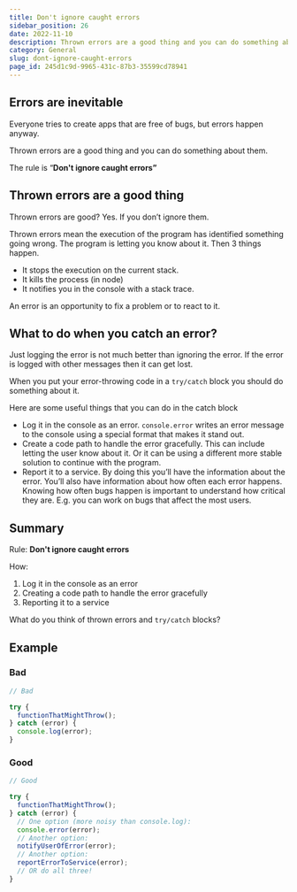 ```yaml
---
title: Don't ignore caught errors
sidebar_position: 26
date: 2022-11-10
description: Thrown errors are a good thing and you can do something about them. The rule is “ Don't ignore caught errors”
category: General
slug: dont-ignore-caught-errors
page_id: 245d1c9d-9965-431c-87b3-35599cd78941
---
```




## Errors are inevitable


Everyone tries to create apps that are free of bugs, but errors happen anyway.


Thrown errors are a good thing and you can do something about them.


The rule is “**Don't ignore caught errors”**


## Thrown errors are a good thing


Thrown errors are good? Yes. If you don’t ignore them.


Thrown errors mean the execution of the program has identified something going wrong. The program is letting you know about it. Then 3 things happen.

- It stops the execution on the current stack.
- It kills the process (in node)
- It notifies you in the console with a stack trace.

An error is an opportunity to fix a problem or to react to it.


## What to do when you catch an error?


Just logging the error is not much better than ignoring the error. If the error is logged with other messages then it can get lost.


When you put your error-throwing code in a `try/catch` block you should do something about it.


Here are some useful things that you can do in the catch block

- Log it in the console as an error. `console.error` writes an error message to the console using a special format that makes it stand out.
- Create a code path to handle the error gracefully. This can include letting the user know about it. Or it can be using a different more stable solution to continue with the program.
- Report it to a service. By doing this you’ll have the information about the error. You’ll also have information about how often each error happens. Knowing how often bugs happen is important to understand how critical they are. E.g. you can work on bugs that affect the most users.

## Summary


Rule: **Don't ignore caught errors**


How:

1. Log it in the console as an error
1. Creating a code path to handle the error gracefully
1. Reporting it to a service

What do you think of thrown errors and `try/catch` blocks?


## Example


### Bad


```javascript
// Bad

try {
  functionThatMightThrow();
} catch (error) {
  console.log(error);
}
```


### Good


```javascript
// Good

try {
  functionThatMightThrow();
} catch (error) {
  // One option (more noisy than console.log):
  console.error(error);
  // Another option:
  notifyUserOfError(error);
  // Another option:
  reportErrorToService(error);
  // OR do all three!
}
```

